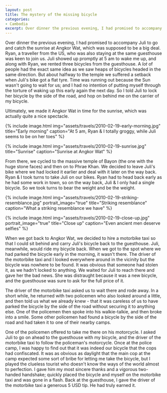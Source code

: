 ```yaml
---
layout: post
title: The mystery of the missing bicycle
categories:
- Cambodia
excerpt: Over dinner the previous evening, I had promised to accompany Juli to go and catch the sunrise at Angkor Wat, which was supposed to be a big deal. Ryan, a traveller from the US, who was also staying at the same guesthouse was keen to join us.
---
```


Over dinner the previous evening, I had promised to accompany Juli to go and
catch the sunrise at Angkor Wat, which was supposed to be a big deal. Ryan, a
traveller from the US, who was also staying at the same guesthouse was keen to
join us. Juli showed up promptly at 5 am to wake me up, and along with Ryan, we
rented three bicycles from the guesthouse. A *lot* of people had the exact same
idea as we saw heaps of bicycles headed in the same direction. But about halfway
to the temple we suffered a setback when Juli's bike got a flat tyre. Time was
running out because the Sun wasn't going to wait for us; and I had no intention
of putting myself through the torture of waking up this early again the next
day. So I told Juli to lock her bicycle by the side of the road, and hop on
behind me on the carrier of my bicycle.

Ultimately, we made it Angkor Wat in time for the sunrise, which was actually
quite a nice spectacle.

{% include image.html
    img="assets/travels/2010-02-19-early-morning.jpg"
    title="Early morning"
    caption="At 5 am, Ryan & I totally groggy, while Juli seems to be on her
        toes" %}

{% include image.html
    img="assets/travels/2010-02-19-sunrise.jpg"
    title="Sunrise"
    caption="Sunrise at Angkor Wat" %}

From there, we cycled to the massive temple of Bayon (the one with the huge
stone faces) and then on to Phrae Khan. We decided to leave Juli's bike where we
had locked it earlier and deal with it later on the way back. Ryan & I took
turns to take Juli on our bikes. Ryan had to head back early as he had some work
in town, so on the way back, Juli & I only had a single bicycle. So we took
turns to bear the weight and be the weight.

{% include image.html
    img="assets/travels/2010-02-19-striking-resemblance.jpg"
    portrait_image="true"
    title="Striking resemblance"
    caption="What a striking resemblance we have" %}

{% include image.html
    img="assets/travels/2010-02-19-close-up.jpg"
    portrait_image="true"
    title="Close up"
    caption="Even ancient men deserve selfies" %}

When we got back to Angkor Wat, we decided to hire a motorbike taxi so that I
could sit behind and carry Juli's bicycle back to the guesthouse. Juli,
meanwhile, would ride my bicycle back. When we got to the spot where we had
parked the bicycle early in the morning, it wasn't there. The driver of the
motorbike taxi and I looked everywhere around in the vicinity but the bicycle
was nowhere to be found. It was obvious that someone had stolen it, as we hadn't
locked to anything. We waited for Juli to reach there and gave her the bad news.
She was distraught because it was a new bicycle, and the guesthouse was sure to
ask for the full price of it.

The driver of the motorbike taxi asked us to wait there and rode away. In a
short while, he returned with two policemen who also looked around a little, and
then told us what we already knew - that it was careless of us to have parked
the bicycle by the side of the road without securing it to anything else. One of
the policemen then spoke into his walkie-talkie, and then broke into a smile.
Some other policemen had found a bicycle by the side of the road and had taken
it to one of their nearby camps.

One of the policemen offered to take me there on his motorcycle. I asked Juli to
go on ahead to the guesthouse with my bicycle, and the driver of the motorbike
taxi to follow the policeman's motorcycle. Once at the police camp, I was happy
to find out that it was indeed our bicycle that the cops had confiscated. It was
as obvious as daylight that the main cop at the camp expected some sort of bribe
for letting me take the bicycle, but I played the clueless tourist who doesn't
know the ways of the world almost to perfection. I gave him my most sincere
thanks and a vigorous two-handed handshake; quickly placed the bicycle and myself on the
motorbike taxi and was gone in a flash. Back at the guesthouse, I gave the
driver of the motorbike taxi a generous 5 USD tip. He had truly earned it.
